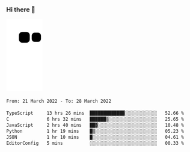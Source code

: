 ### Hi there 👋
![Alt text](https://raw.githubusercontent.com/romain22222/romain22222/output/github-contribution-grid-snake.svg)

<!--START_SECTION:waka-->

```text
From: 21 March 2022 - To: 28 March 2022

TypeScript     13 hrs 26 mins  █████████████░░░░░░░░░░░░   52.66 %
C              6 hrs 32 mins   ██████▒░░░░░░░░░░░░░░░░░░   25.65 %
JavaScript     2 hrs 40 mins   ██▓░░░░░░░░░░░░░░░░░░░░░░   10.48 %
Python         1 hr 19 mins    █▒░░░░░░░░░░░░░░░░░░░░░░░   05.23 %
JSON           1 hr 10 mins    █░░░░░░░░░░░░░░░░░░░░░░░░   04.61 %
EditorConfig   5 mins          ░░░░░░░░░░░░░░░░░░░░░░░░░   00.33 %
```

<!--END_SECTION:waka-->
<!--
**romain22222/romain22222** is a ✨ _special_ ✨ repository because its `README.md` (this file) appears on your GitHub profile.

Here are some ideas to get you started:

- 🔭 I’m currently working on ...
- 🌱 I’m currently learning ...
- 👯 I’m looking to collaborate on ...
- 🤔 I’m looking for help with ...
- 💬 Ask me about ...
- 📫 How to reach me: ...
- 😄 Pronouns: ...
- ⚡ Fun fact: ...
-->
